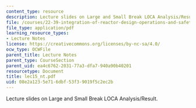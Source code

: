 ```yaml
---
content_type: resource
description: Lecture slides on Large and Small Break LOCA Analysis/Result.
file: /courses/22-39-integration-of-reactor-design-operations-and-safety-fall-2006/08e2a1235e716dbf53f39019f5c2ec2b_lec15_nt.pdf
file_type: application/pdf
learning_resource_types:
- Lecture Notes
license: https://creativecommons.org/licenses/by-nc-sa/4.0/
ocw_type: OCWFile
parent_title: Lecture Notes
parent_type: CourseSection
parent_uid: ea4c6762-2031-77a3-dfa7-940a90b40201
resourcetype: Document
title: lec15_nt.pdf
uid: 08e2a123-5e71-6dbf-53f3-9019f5c2ec2b
---
```

Lecture slides on Large and Small Break LOCA Analysis/Result.